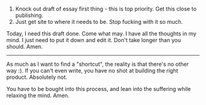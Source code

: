 1. Knock out draft of essay first thing - this is top priority. Get this close to publishing.
2. Just get site to where it needs to be. Stop fucking with it so much.

Today, I need this draft done. Come what may. I have all the thoughts in my mind. I just need to put it down and edit it. Don't take longer than you should. Amen.

---

As much as I want to find a "shortcut", the reality is that there's no other way :). If you can't even write, you have no shot at building the right product. Absolutely not.

You have to be bought into this process, and lean into the suffering while relaxing the mind. Amen.
